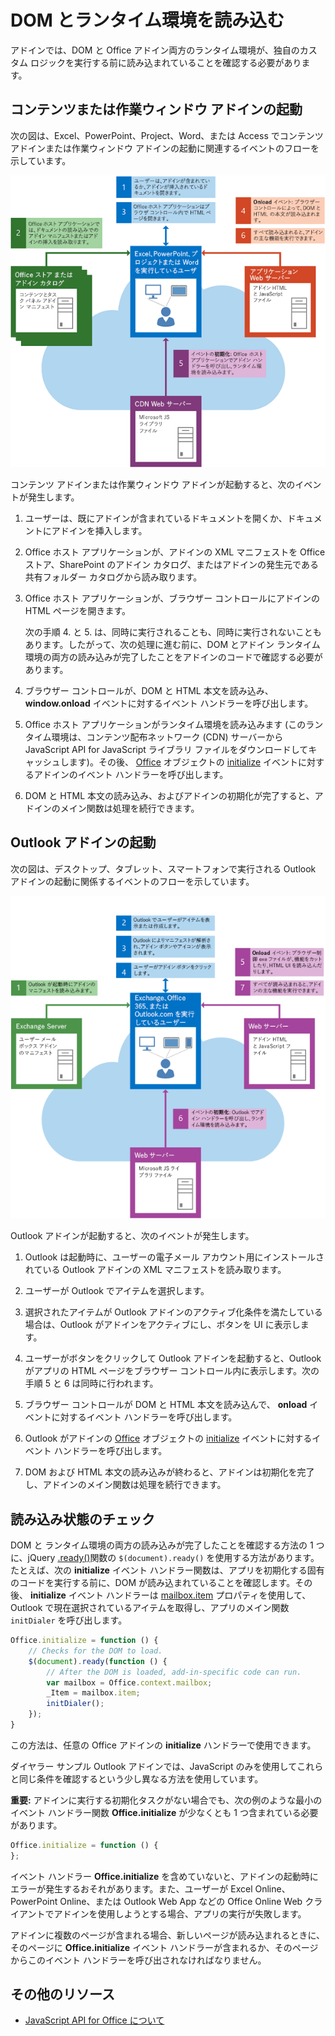 
# DOM とランタイム環境を読み込む



アドインでは、DOM と Office アドイン両方のランタイム環境が、独自のカスタム ロジックを実行する前に読み込まれていることを確認する必要があります。 

## コンテンツまたは作業ウィンドウ アドインの起動

次の図は、Excel、PowerPoint、Project、Word、または Access でコンテンツ アドインまたは作業ウィンドウ アドインの起動に関連するイベントのフローを示しています。

![コンテンツ アドインまたは作業ウィンドウ アドイン起動時のイベントのフロー](../../images/off15appsdk_LoadingDOMAgaveRuntime.png)

コンテンツ アドインまたは作業ウィンドウ アドインが起動すると、次のイベントが発生します。 



1. ユーザーは、既にアドインが含まれているドキュメントを開くか、ドキュメントにアドインを挿入します。
    
2. Office ホスト アプリケーションが、アドインの XML マニフェストを Office ストア、SharePoint のアドイン カタログ、またはアドインの発生元である共有フォルダー カタログから読み取ります。
    
3. Office ホスト アプリケーションが、ブラウザー コントロールにアドインの HTML ページを開きます。
    
    次の手順 4. と 5. は、同時に実行されることも、同時に実行されないこともあります。したがって、次の処理に進む前に、DOM とアドイン ランタイム環境の両方の読み込みが完了したことをアドインのコードで確認する必要があります。
    
4. ブラウザー コントロールが、DOM と HTML 本文を読み込み、 **window.onload** イベントに対するイベント ハンドラーを呼び出します。
    
5. Office ホスト アプリケーションがランタイム環境を読み込みます (このランタイム環境は、コンテンツ配布ネットワーク (CDN) サーバーから JavaScript API for JavaScript ライブラリ ファイルをダウンロードしてキャッシュします)。その後、 [Office](../../reference/shared/office.initialize.md) オブジェクトの [initialize](../../reference/shared/office.md) イベントに対するアドインのイベント ハンドラーを呼び出します。
    
6. DOM と HTML 本文の読み込み、およびアドインの初期化が完了すると、アドインのメイン関数は処理を続行できます。
    

## Outlook アドインの起動



次の図は、デスクトップ、タブレット、スマートフォンで実行される Outlook アドインの起動に関係するイベントのフローを示しています。

![Outlook アドイン起動時のイベントのフロー](../../images/olowawecon15_LoadingDOMAgaveRuntime.png)

Outlook アドインが起動すると、次のイベントが発生します。 



1. Outlook は起動時に、ユーザーの電子メール アカウント用にインストールされている Outlook アドインの XML マニフェストを読み取ります。
    
2. ユーザーが Outlook でアイテムを選択します。
    
3. 選択されたアイテムが Outlook アドインのアクティブ化条件を満たしている場合は、Outlook がアドインをアクティブにし、ボタンを UI に表示します。
    
4. ユーザーがボタンをクリックして Outlook アドインを起動すると、Outlook がアプリの HTML ページをブラウザー コントロール内に表示します。次の手順 5 と 6 は同時に行われます。
    
5. ブラウザー コントロールが DOM と HTML 本文を読み込んで、 **onload** イベントに対するイベント ハンドラーを呼び出します。
    
6. Outlook がアドインの [Office](../../reference/shared/office.initialize.md) オブジェクトの [initialize](../../reference/shared/office.md) イベントに対するイベント ハンドラーを呼び出します。
    
7. DOM および HTML 本文の読み込みが終わると、アドインは初期化を完了し、アドインのメイン関数は処理を続行できます。
    

## 読み込み状態のチェック


DOM と ランタイム環境の両方の読み込みが完了したことを確認する方法の 1 つに、jQuery [.ready()](http://api.jquery.com/ready/)関数の  `$(document).ready()` を使用する方法があります。たとえば、次の **initialize** イベント ハンドラー関数は、アプリを初期化する固有のコードを実行する前に、DOM が読み込まれていることを確認します。その後、 **initialize** イベント ハンドラーは [mailbox.item](../../reference/outlook/Office.context.mailbox.item.md) プロパティを使用して、Outlook で現在選択されているアイテムを取得し、アプリのメイン関数 `initDialer` を呼び出します。


```js
Office.initialize = function () {
    // Checks for the DOM to load.
    $(document).ready(function () {
        // After the DOM is loaded, add-in-specific code can run.
        var mailbox = Office.context.mailbox;
        _Item = mailbox.item;
        initDialer();
    });
}
```

この方法は、任意の Office アドインの  **initialize** ハンドラーで使用できます。

ダイヤラー サンプル Outlook アドインでは、JavaScript のみを使用してこれらと同じ条件を確認するという少し異なる方法を使用しています。 

 **重要:** アドインに実行する初期化タスクがない場合でも、次の例のような最小のイベント ハンドラー関数 **Office.initialize** が少なくとも 1 つ含まれている必要があります。




```js
Office.initialize = function () {
};
```

イベント ハンドラー  **Office.initialize** を含めていないと、アドインの起動時にエラーが発生するおそれがあります。また、ユーザーが Excel Online、PowerPoint Online、または Outlook Web App などの Office Online Web クライアントでアドインを使用しようとする場合、アプリの実行が失敗します。

アドインに複数のページが含まれる場合、新しいページが読み込まれるときに、そのページに  **Office.initialize** イベント ハンドラーが含まれるか、そのページからこのイベント ハンドラーを呼び出されなければなりません。


## その他のリソース



- [JavaScript API for Office について](../../docs/develop/understanding-the-javascript-api-for-office.md)
    

